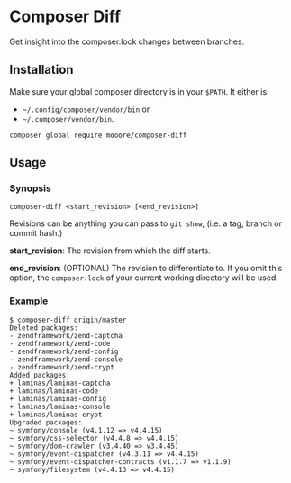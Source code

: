 # Composer Diff

Get insight into the composer.lock changes between branches.

## Installation

Make sure your global composer directory is in your `$PATH`. It either is:
- `~/.config/composer/vendor/bin` or
- `~/.composer/vendor/bin`.

``` shell
composer global require mooore/composer-diff
```

## Usage

### Synopsis

```
composer-diff <start_revision> [<end_revision>]
```

Revisions can be anything you can pass to `git show`, (i.e. a tag, branch or commit hash.)

**start_revision**: The revision from which the diff starts.

**end_revision**: (OPTIONAL) The revision to differentiate to. If you omit this option, the `composer.lock` of your current working directory will be used.

### Example

``` shell
$ composer-diff origin/master
Deleted packages:
- zendframework/zend-captcha
- zendframework/zend-code
- zendframework/zend-config
- zendframework/zend-console
- zendframework/zend-crypt
Added packages:
+ laminas/laminas-captcha
+ laminas/laminas-code
+ laminas/laminas-config
+ laminas/laminas-console
+ laminas/laminas-crypt
Upgraded packages:
~ symfony/console (v4.1.12 => v4.4.15)
~ symfony/css-selector (v4.4.8 => v4.4.15)
~ symfony/dom-crawler (v3.4.40 => v3.4.45)
~ symfony/event-dispatcher (v4.3.11 => v4.4.15)
~ symfony/event-dispatcher-contracts (v1.1.7 => v1.1.9)
~ symfony/filesystem (v4.4.13 => v4.4.15)
```
